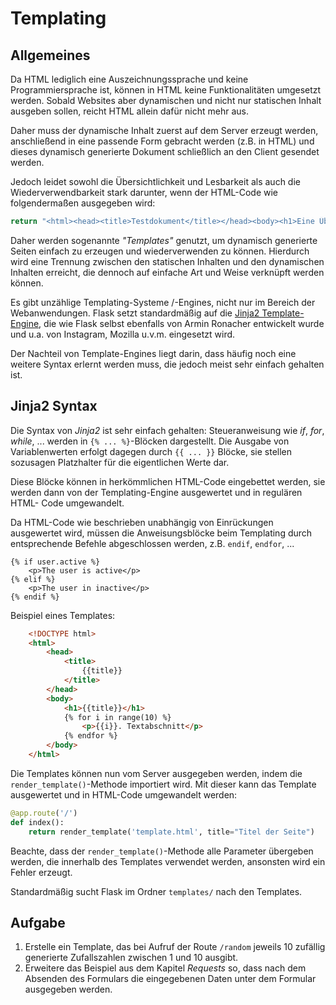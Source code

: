 # Templating

## Allgemeines

Da HTML lediglich eine Auszeichnungssprache und keine Programmiersprache ist, können in HTML keine Funktionalitäten umgesetzt werden. Sobald Websites aber dynamischen und nicht nur statischen Inhalt ausgeben sollen, reicht HTML allein dafür nicht mehr aus.

Daher muss der dynamische Inhalt zuerst auf dem Server erzeugt werden, anschließend in eine passende Form gebracht werden (z.B. in HTML) und dieses dynamisch generierte Dokument schließlich an den Client gesendet werden.

Jedoch leidet sowohl die Übersichtlichkeit und Lesbarkeit als auch die Wiederverwendbarkeit stark darunter, wenn der HTML-Code wie folgendermaßen ausgegeben wird: 

```python
return "<html><head><title>Testdokument</title></head><body><h1>Eine Überschrift</h1><div><p>Ein Textabschnitt</p></div></body></html>"
```

Daher werden sogenannte *"Templates"* genutzt, um dynamisch generierte Seiten einfach zu erzeugen und wiederverwenden zu können. Hierdurch wird eine Trennung zwischen den statischen Inhalten und den dynamischen Inhalten erreicht, die dennoch auf einfache Art und Weise verknüpft werden können.

Es gibt unzählige Templating-Systeme /-Engines, nicht nur im Bereich der Webanwendungen. Flask setzt standardmäßig auf die [Jinja2 Template-Engine](http://jinja.pocoo.org/), die wie Flask selbst ebenfalls von Armin Ronacher entwickelt wurde und u.a. von Instagram, Mozilla u.v.m. eingesetzt wird.

Der Nachteil von Template-Engines liegt darin, dass häufig noch eine weitere Syntax erlernt werden muss, die jedoch meist sehr einfach gehalten ist.

## Jinja2 Syntax

Die Syntax von *Jinja2* ist sehr einfach gehalten: Steueranweisung wie *if*, *for*, *while*, ... werden in `{% ... %}`-Blöcken dargestellt.
Die Ausgabe von Variablenwerten erfolgt dagegen durch `{{ ... }}` Blöcke, sie stellen sozusagen Platzhalter für die eigentlichen Werte dar.

Diese Blöcke können in herkömmlichen HTML-Code eingebettet werden, sie werden dann von der Templating-Engine ausgewertet und in regulären HTML- Code umgewandelt. 

Da HTML-Code wie beschrieben unabhängig von Einrückungen ausgewertet wird, müssen die Anweisungsblöcke beim Templating durch entsprechende Befehle abgeschlossen werden, z.B. `endif`, `endfor`, ...

```
{% if user.active %}
	<p>The user is active</p>
{% elif %}
	<p>The user in inactive</p>
{% endif %}
```
Beispiel eines Templates: 

```html
    <!DOCTYPE html>
    <html>
	    <head>
		    <title>
			    {{title}}
			</title>
		</head>
		<body>
			<h1>{{title}}</h1>
			{% for i in range(10) %}
				<p>{{i}}. Textabschnitt</p>
			{% endfor %}
		</body>
	</html>
```

Die Templates können nun vom Server ausgegeben werden, indem die `render_template()`-Methode importiert wird. Mit dieser kann das Template ausgewertet und in HTML-Code umgewandelt werden: 

```python
@app.route('/')
def index():
	return render_template('template.html', title="Titel der Seite")
```

Beachte, dass der `render_template()`-Methode alle Parameter übergeben werden, die innerhalb des Templates verwendet werden, ansonsten wird ein Fehler erzeugt.

Standardmäßig sucht Flask im Ordner `templates/` nach den Templates.

## Aufgabe
1. Erstelle ein Template, das bei Aufruf der Route `/random` jeweils 10 zufällig generierte Zufallszahlen zwischen 1 und 10 ausgibt.
2. Erweitere das Beispiel aus dem Kapitel *Requests* so, dass nach dem Absenden des Formulars die eingegebenen Daten unter dem Formular ausgegeben werden.